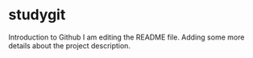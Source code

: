 # studygit
Introduction to Github
I am editing the README file. Adding some more details about the project description.
